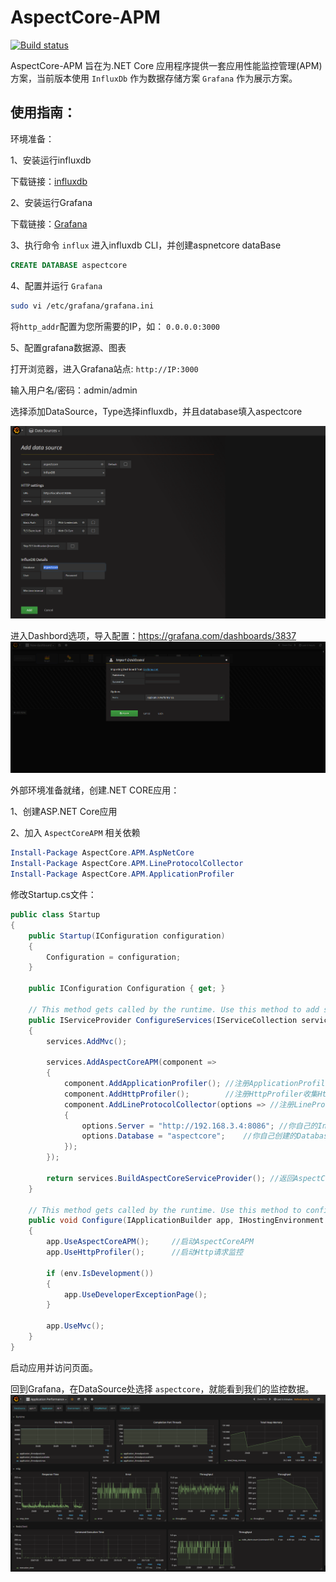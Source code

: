 # AspectCore-APM

[![Build status](https://ci.appveyor.com/api/projects/status/a5iq3a5m2i0d3sri?svg=true)](https://ci.appveyor.com/project/uliian/aspectcore-apm)

AspectCore-APM 旨在为.NET Core 应用程序提供一套应用性能监控管理(APM)方案，当前版本使用 `InfluxDb` 作为数据存储方案 `Grafana` 作为展示方案。

## 使用指南：

环境准备：

1、安装运行influxdb

下载链接：[influxdb](https://portal.influxdata.com/downloads)

2、安装运行Grafana

下载链接：[Grafana](http://docs.grafana.org/installation/)

3、执行命令 `influx` 进入influxdb CLI，并创建aspnetcore dataBase

```SQL
CREATE DATABASE aspectcore
```

4、配置并运行 `Grafana`

```BASH
sudo vi /etc/grafana/grafana.ini
```

将`http_addr`配置为您所需要的IP，如： `0.0.0.0:3000`

5、配置grafana数据源、图表

打开浏览器，进入Grafana站点: `http://IP:3000`

输入用户名/密码：admin/admin

选择添加DataSource，Type选择influxdb，并且database填入aspectcore

![](doc/1.png)

进入Dashbord选项，导入配置：https://grafana.com/dashboards/3837
![](doc/2.png)

外部环境准备就绪，创建.NET CORE应用：

1、创建ASP.NET Core应用

2、加入 `AspectCoreAPM` 相关依赖

```powershell
Install-Package AspectCore.APM.AspNetCore
Install-Package AspectCore.APM.LineProtocolCollector
Install-Package AspectCore.APM.ApplicationProfiler
```

修改Startup.cs文件：

```csharp
public class Startup
{
    public Startup(IConfiguration configuration)
    {
        Configuration = configuration;
    }

    public IConfiguration Configuration { get; }

    // This method gets called by the runtime. Use this method to add services to the container.
    public IServiceProvider ConfigureServices(IServiceCollection services)
    {
        services.AddMvc();

        services.AddAspectCoreAPM(component =>
        {
            component.AddApplicationProfiler(); //注册ApplicationProfiler收集GC和ThreadPool数据
            component.AddHttpProfiler();        //注册HttpProfiler收集Http请求数据
            component.AddLineProtocolCollector(options => //注册LineProtocolCollector将数据发送到InfluxDb
            {
                options.Server = "http://192.168.3.4:8086"; //你自己的InfluxDB Http地址
                options.Database = "aspectcore";    //你自己创建的Database
            });
        });

        return services.BuildAspectCoreServiceProvider(); //返回AspectCore AOP的ServiceProvider,这句代码一定要有
    }

    // This method gets called by the runtime. Use this method to configure the HTTP request pipeline.
    public void Configure(IApplicationBuilder app, IHostingEnvironment env)
    {
        app.UseAspectCoreAPM();     //启动AspectCoreAPM
        app.UseHttpProfiler();      //启动Http请求监控

        if (env.IsDevelopment())
        {
            app.UseDeveloperExceptionPage();
        }

        app.UseMvc();
    }
}
```

启动应用并访问页面。

回到Grafana，在DataSource处选择 `aspectcore`，就能看到我们的监控数据。
![](doc/3.png)